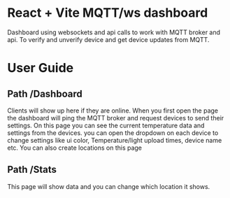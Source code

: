 # React + Vite MQTT/ws dashboard

Dashboard using websockets and api calls to work with MQTT broker and api. To verify and unverify device and get device updates from MQTT.

# User Guide


## Path /Dashboard
Clients will show up here if they are online. When you first open the page the dashboard will ping the MQTT broker and request devices to send their settings. On this page you can see the current temperature data and settings from the devices. you can open the dropdown on each device to change settings like ui color, Temperature/light upload times, device name etc. You can also create locations on this page


## Path /Stats
This page will show data and you can change which location it shows. 


